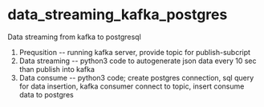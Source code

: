 # data_streaming_kafka_postgres
Data streaming from kafka to postgresql
1. Prequsition -- running kafka server, provide topic for publish-subcript
2. Data streaming -- python3 code to autogenerate json data every 10 sec than publish into kafka
3. Data consume -- python3 code; create postgres connection, sql query for data insertion, kafka consumer connect to topic, insert consume data to postgres
